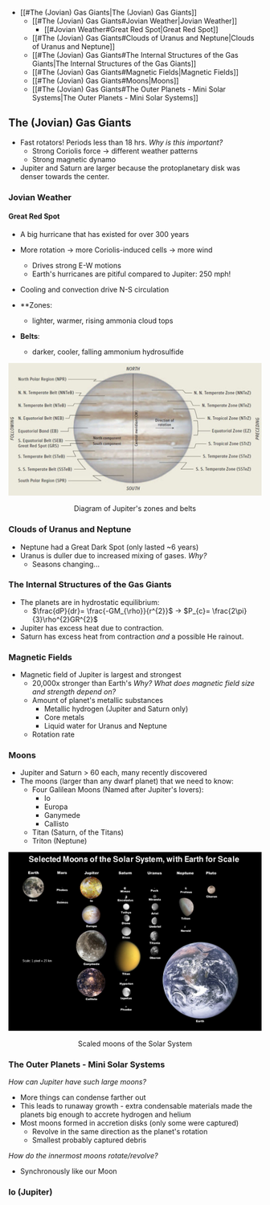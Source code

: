 - [[#The (Jovian) Gas Giants|The (Jovian) Gas Giants]]
	- [[#The (Jovian) Gas Giants#Jovian Weather|Jovian Weather]]
		- [[#Jovian Weather#Great Red Spot|Great Red Spot]]
	- [[#The (Jovian) Gas Giants#Clouds of Uranus and Neptune|Clouds of Uranus and Neptune]]
	- [[#The (Jovian) Gas Giants#The Internal Structures of the Gas Giants|The Internal Structures of the Gas Giants]]
	- [[#The (Jovian) Gas Giants#Magnetic Fields|Magnetic Fields]]
	- [[#The (Jovian) Gas Giants#Moons|Moons]]
	- [[#The (Jovian) Gas Giants#The Outer Planets - Mini Solar Systems|The Outer Planets - Mini Solar Systems]]



## The (Jovian) Gas Giants
- Fast rotators! Periods less than 18 hrs.
	*Why is this important?*
	- Strong Coriolis force → different weather patterns
	- Strong magnetic dynamo
- Jupiter and Saturn are larger because the protoplanetary disk was denser towards the center.

### Jovian Weather

#### Great Red Spot
- A big hurricane that has existed for over 300 years
- More rotation → more Coriolis-induced cells → more wind
	- Drives strong E-W motions
	- Earth's hurricanes are pitiful compared to Jupiter: 250 mph!
- Cooling and convection drive N-S circulation

- **Zones:
	- lighter, warmer, rising ammonia cloud tops
- **Belts**: 
	- darker, cooler, falling ammonium hydrosulfide

![center](../zassets/Pasted%20image%2020230925115512.png)

<div style="text-align: center; width: 100%;">Diagram of Jupiter's zones and belts</div>


### Clouds of Uranus and Neptune
- Neptune had a Great Dark Spot (only lasted ~6 years)
- Uranus is duller due to increased mixing of gases.
	*Why?*
	- Seasons changing...


### The Internal Structures of the Gas Giants
- The planets are in hydrostatic equilibrium:
	- $\frac{dP}{dr}= \frac{-GM_{\rho}}{r^{2}}$ → $P_{c}= \frac{2\pi}{3}\rho^{2}GR^{2}$
- Jupiter has excess heat due to contraction.
- Saturn has excess heat from contraction *and* a possible He rainout.

### Magnetic Fields
- Magnetic field of Jupiter is largest and strongest
	- 20,000x stronger than Earth's
	*Why? What does magnetic field size and strength depend on?*
	- Amount of planet's metallic substances
		- Metallic hydrogen (Jupiter and Saturn only)
		- Core metals
		- Liquid water for Uranus and Neptune
	- Rotation rate


### Moons
- Jupiter and Saturn > 60 each, many recently discovered
- The moons (larger than any dwarf planet) that we need to know:
	- Four Galilean Moons (Named after Jupiter's lovers):
		- Io
		- Europa
		- Ganymede
		- Callisto
	- Titan (Saturn, of the Titans)
	- Triton (Neptune)

![center](../zassets/Pasted%20image%2020230925121646.png)

<div style="text-align: center; width: 100%;">Scaled moons of the Solar System</div>


### The Outer Planets - Mini Solar Systems

*How can Jupiter have such large moons?*
- More things can condense farther out
- This leads to runaway growth - extra condensable materials made the planets big enough to accrete hydrogen and helium
- Most moons formed in accretion disks (only some were captured)
	- Revolve in the same direction as the planet's rotation
	- Smallest probably captured debris

*How do the innermost moons rotate/revolve?*
- Synchronously like our Moon

### Io (Jupiter)
